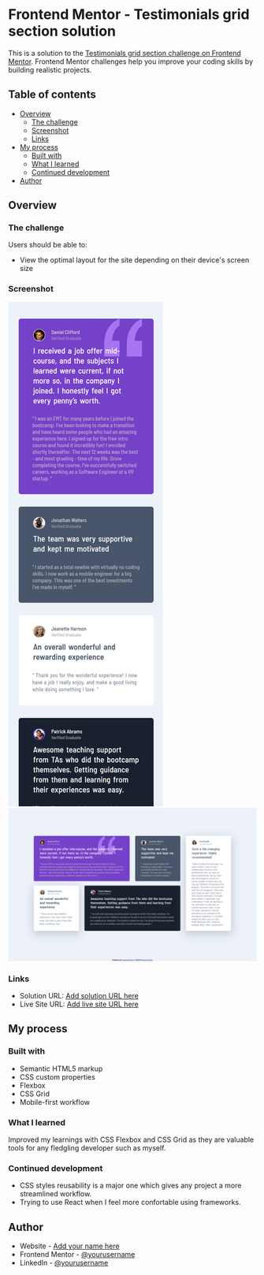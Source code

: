 # Frontend Mentor - Testimonials grid section solution

This is a solution to the [Testimonials grid section challenge on Frontend Mentor](https://www.frontendmentor.io/challenges/testimonials-grid-section-Nnw6J7Un7). Frontend Mentor challenges help you improve your coding skills by building realistic projects. 

## Table of contents

- [Overview](#overview)
  - [The challenge](#the-challenge)
  - [Screenshot](#screenshot)
  - [Links](#links)
- [My process](#my-process)
  - [Built with](#built-with)
  - [What I learned](#what-i-learned)
  - [Continued development](#continued-development)
- [Author](#author)

## Overview

### The challenge

Users should be able to:

- View the optimal layout for the site depending on their device's screen size

### Screenshot

![](/design/mobile_screenshot.png)
![](/design/desktop_screenshot.png)

### Links

- Solution URL: [Add solution URL here](https://www.frontendmentor.io/solutions/responsive-testimonials-section-using-css-grid-2qNhCtzCl)
- Live Site URL: [Add live site URL here](https://marcosfsousa.github.io/testimonials_grid/)

## My process

### Built with

- Semantic HTML5 markup
- CSS custom properties
- Flexbox
- CSS Grid
- Mobile-first workflow

### What I learned

Improved my learnings with CSS Flexbox and CSS Grid as they are valuable tools for any fledgling developer such as myself.

### Continued development

- CSS styles reusability is a major one which gives any project a more streamlined workflow. 
- Trying to use React when I feel more confortable using frameworks.

## Author

- Website - [Add your name here](https://marcosfsousa.github.io/WebCV/)
- Frontend Mentor - [@yourusername](https://www.frontendmentor.io/profile/marcosfsousa)
- LinkedIn - [@yourusername](https://www.linkedin.com/in/themarcossousa)

